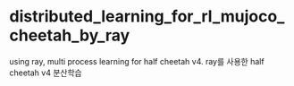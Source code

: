 # distributed_learning_for_rl_mujoco_cheetah_by_ray
using ray, multi process learning for half cheetah v4. ray를 사용한 half cheetah v4 분산학습
